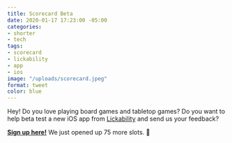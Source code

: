 ```yaml
---
title: Scorecard Beta
date: 2020-01-17 17:23:00 -05:00
categories:
- shorter
- tech
tags:
- scorecard
- lickability
- app
- ios
image: "/uploads/scorecard.jpeg"
format: tweet
color: blue
---
```


Hey! Do you love playing board games and tabletop games? Do you want to help beta test a new iOS app from [Lickability](https://lickability.com) and send us your feedback?

**[Sign up here!](https://testflight.apple.com/join/hQHePXvu)** We just opened up 75 more slots. 👅 